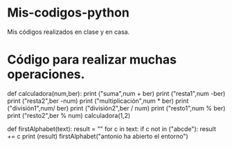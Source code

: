 # Mis-codigos-python
Mis códigos realizados en clase y en casa.
# Código para realizar muchas operaciones.
def calculadora(num,ber):
    print ("suma",num + ber)
    print ("resta1",num -ber)
    print ("resta2",ber -num)
    print ("multiplicación",num * ber)
    print ("división1",num/ ber)
    print ("división2",ber / num)
    print ("resto1",num % ber)
    print ("resto2",ber % num)
calculadora(1,2)

def firstAlphabet(text):
  result = ""
  for c in text:
    if c not in ("abcde"):
      result += c
  print (result)
firstAlphabet("antonio ha abierto el entorno")
